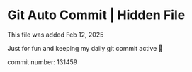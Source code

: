 # Git Auto Commit | Hidden File

This file was added Feb 12, 2025

Just for fun and keeping my daily git commit active 🤪

commit number: 131459
